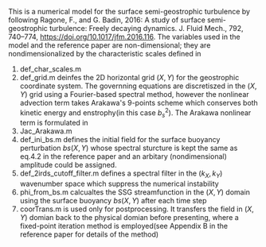 This is a numerical model for the surface semi-geostrophic turbulence by following Ragone, F., and G. Badin, 2016: A study of surface semi-geostrophic turbulence: Freely decaying dynamics. J. Fluid Mech., 792, 740–774, https://doi.org/10.1017/jfm.2016.116. The variables used in the model and the reference paper are non-dimensional; they are nondimensionalized by the characteristic scales defined in 

1. def_char_scales.m
2. def_grid.m deinfes the 2D horizontal grid $(X,Y)$ for the geostrophic coordinate system. The governning equations are discretiszed in the $(X,Y)$ grid using a Fourier-based spectral method, however the nonlinear advection term takes Arakawa's 9-points scheme which conserves both kinetic energy and enstrophy(in this case $b_s^2$). The Arakawa nonlinear term is formulated in
3. Jac_Arakawa.m
4. def_ini_bs.m defines the initial field for the surface buoyancy perturbation $bs(X,Y)$ whose spectral sturcture is kept the same as eq.4.2 in the reference paper and an arbitary (nondimensional) amplitude could be assigned.
5. def_2irds_cutoff_filter.m defines a spectral filter in the $(k_X,k_Y)$ wavenumber space which suppress the numerical instability
6. phi_from_bs.m calcualtes the SSG streamfunction in the $(X,Y)$ domain  using the surface buoyancy $bs(X,Y)$ after each time step
7. coorTrans.m is used only for postprocessing. It transfers the field in $(X,Y)$ domian back to the physical domian before presenting, where a fixed-point iteration method is employed(see Appendix B in the reference paper for details of the method)
